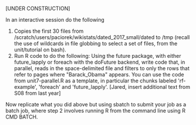 [UNDER CONSTRUCTION]

In an interactive session do the following

1) Copies the first 30 files from /scratch/users/paciorek/wikistats/dated_2017_small/dated to /tmp (recall the use of wildcards in file globbing to select a set of files, from the unit/tutorial on bash). 
2) Run R code to do the following: Using the future package, with either future_lapply or foreach with the doFuture backend, write code that, in parallel, reads in the space-delimited file and filters to only the rows that refer to pages where "Barack_Obama" appears. You can use the code from unit7-parallel.R as a template, in particular the chunks labeled 'rf-example', 'foreach' and 'future_lapply'. [Jared, insert additional text from S08 from last year]

Now replicate what you did above but using sbatch to submit your job as a batch job, where step 2 involves running R from the command line using R CMD BATCH.

